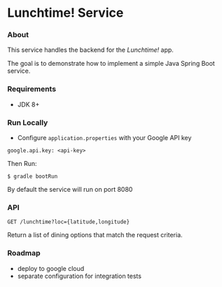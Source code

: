 # Lunchtime! Service

### About
This service handles the backend for the *Lunchtime!* app.

The goal is to demonstrate how to implement a simple Java Spring Boot service.

### Requirements
- JDK 8+

### Run Locally
- Configure `application.properties` with your Google API key
```
google.api.key: <api-key>
```

Then Run:

```
$ gradle bootRun
```

By default the service will run on port 8080

### API
```
GET /lunchtime?loc={latitude,longitude}
```

Return a list of dining options that match the request criteria.

### Roadmap
- deploy to google cloud
- separate configuration for integration tests
